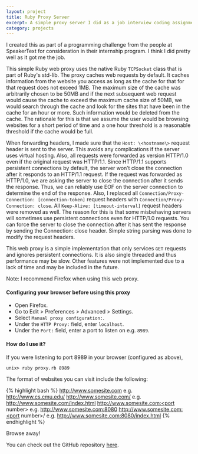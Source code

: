 ```yaml
---
layout: project 
title: Ruby Proxy Server
excerpt: A simple proxy server I did as a job interview coding assignment for SpeakerText. It was my first time using Ruby.
category: projects
---
```

I created this as part of a programming challenge from the people at SpeakerText for
consideration in their internship program. I think I did pretty well as it got
me the job.

This simple Ruby web proxy uses the native Ruby `TCPSocket` class that is part of
Ruby's std-lib. The proxy caches web requests by default. It caches information
from the website you access as long as the cache for that for that request does
not exceed 1MB. The maximum size of the cache was arbitrarily chosen to be 50MB
and if the next subsequent web request would cause the cache to exceed the
maximum cache size of 50MB, we would search through the cache and look for the
sites that have been in the cache for an hour or more. Such information would
be deleted from the cache. The rationale for this is that we assume the user
would be browsing websites for a short period of time and a one hour threshold
is a reasonable threshold if the cache would be full.

When forwarding headers, I made sure that the `Host: \<hostname\>` request header
is sent to the server. This avoids any complications if the server uses virtual
hosting. Also, all requests were forwarded as version HTTP/1.0 even if the
original request was HTTP/1.1. Since HTTP/1.1 supports persistent connections by
default, the server won’t close the connection after it responds to an HTTP/1.1
request. If the request was forwarded as HTTP/1.0, we are asking the server to
close the connection after it sends the response. Thus, we can reliably use EOF
on the server connection to determine the end of the response. Also, I replaced
all `Connection/Proxy-Connection: [connection-token]` request headers with
`Connection/Proxy-Connection: close`. All `Keep-Alive: [timeout-interval]`
request headers were removed as well. The reason for this is that some
misbehaving servers will sometimes use persistent connections even for HTTP/1.0
requests. You can force the server to close the connection after it has sent the
response by sending the Connection: close header. Simple string parsing was done
to modify the request headers.

This web proxy is a simple implementation that only services `GET` requests
and ignores persistent connections. It is also single threaded and thus
performance may be slow. Other features were not implemented due to a lack of
time and may be included in the future.

Note: I recommend Firefox when using this web proxy.

#### Configuring your browser before using this proxy

* Open Firefox.
* Go to Edit > Preferences > Advanced > Settings.
* Select `Manual proxy configuration:`.
* Under the `HTTP Proxy:` field, enter `localhost`.
* Under the `Port:` field, enter a port to listen on e.g. `8989`.

#### How do I use it?
    
If you were listening to port 8989 in your browser (configured as above),

<pre class="terminal"><code>unix> ruby proxy.rb 8989</code></pre>

The format of websites you can visit include the following:

{% highlight bash %}
http://www.somesite.com e.g. http://www.cs.cmu.edu/
http://www.somesite.com/<filename> e.g.
http://www.somesite.com/index.html
http://www.somesite.com:<port number> e.g.
http://www.somesite.com:8080
http://www.somesite.com:<port number>/<filename> e.g.
http://www.somesite.com:8080/index.html
{% endhighlight %}

Browse away!

You can check out the GitHub repository <a class="links" href="https://github.com/jianxioy/ruby-proxy">here</a>.